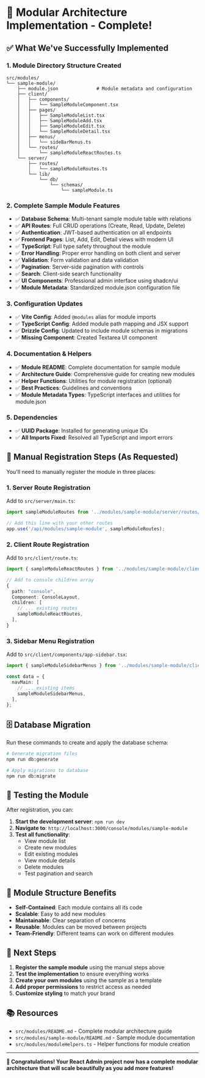 # 🎉 Modular Architecture Implementation - Complete!

## ✅ **What We've Successfully Implemented**

### **1. Module Directory Structure Created**
```
src/modules/
└── sample-module/
    ├── module.json              # Module metadata and configuration
    ├── client/
    │   ├── components/
    │   │   └── SampleModuleComponent.tsx
    │   ├── pages/
    │   │   ├── SampleModuleList.tsx
    │   │   ├── SampleModuleAdd.tsx
    │   │   ├── SampleModuleEdit.tsx
    │   │   └── SampleModuleDetail.tsx
    │   ├── menus/
    │   │   └── sideBarMenus.ts
    │   └── routes/
    │       └── sampleModuleReactRoutes.ts
    └── server/
        ├── routes/
        │   └── sampleModuleRoutes.ts
        └── lib/
            └── db/
                └── schemas/
                    └── sampleModule.ts
```

### **2. Complete Sample Module Features**
- ✅ **Database Schema**: Multi-tenant sample module table with relations
- ✅ **API Routes**: Full CRUD operations (Create, Read, Update, Delete)
- ✅ **Authentication**: JWT-based authentication on all endpoints
- ✅ **Frontend Pages**: List, Add, Edit, Detail views with modern UI
- ✅ **TypeScript**: Full type safety throughout the module
- ✅ **Error Handling**: Proper error handling on both client and server
- ✅ **Validation**: Form validation and data validation
- ✅ **Pagination**: Server-side pagination with controls
- ✅ **Search**: Client-side search functionality
- ✅ **UI Components**: Professional admin interface using shadcn/ui
- ✅ **Module Metadata**: Standardized module.json configuration file

### **3. Configuration Updates**
- ✅ **Vite Config**: Added `@modules` alias for module imports
- ✅ **TypeScript Config**: Added module path mapping and JSX support  
- ✅ **Drizzle Config**: Updated to include module schemas in migrations
- ✅ **Missing Component**: Created Textarea UI component

### **4. Documentation & Helpers**
- ✅ **Module README**: Complete documentation for sample module
- ✅ **Architecture Guide**: Comprehensive guide for creating new modules
- ✅ **Helper Functions**: Utilities for module registration (optional)
- ✅ **Best Practices**: Guidelines and conventions
- ✅ **Module Metadata Types**: TypeScript interfaces and utilities for module.json

### **5. Dependencies**
- ✅ **UUID Package**: Installed for generating unique IDs
- ✅ **All Imports Fixed**: Resolved all TypeScript and import errors

## 🔧 **Manual Registration Steps** (As Requested)

You'll need to manually register the module in three places:

### **1. Server Route Registration**
Add to `src/server/main.ts`:
```typescript
import sampleModuleRoutes from '../modules/sample-module/server/routes/sampleModuleRoutes';

// Add this line with your other routes
app.use('/api/modules/sample-module', sampleModuleRoutes);
```

### **2. Client Route Registration** 
Add to `src/client/route.ts`:
```typescript
import { sampleModuleReactRoutes } from '../modules/sample-module/client/routes/sampleModuleReactRoutes';

// Add to console children array
{
  path: "console",
  Component: ConsoleLayout,
  children: [
    // ... existing routes
    sampleModuleReactRoutes,
  ],
}
```

### **3. Sidebar Menu Registration**
Add to `src/client/components/app-sidebar.tsx`:
```typescript
import { sampleModuleSidebarMenus } from '../modules/sample-module/client/menus/sideBarMenus';

const data = {
  navMain: [
    // ... existing items
    sampleModuleSidebarMenus,
  ],
};
```

## 🗄️ **Database Migration**

Run these commands to create and apply the database schema:

```bash
# Generate migration files
npm run db:generate

# Apply migrations to database
npm run db:migrate
```

## 🚀 **Testing the Module**

After registration, you can:

1. **Start the development server**: `npm run dev`
2. **Navigate to**: `http://localhost:3000/console/modules/sample-module`
3. **Test all functionality**:
   - View module list
   - Create new modules
   - Edit existing modules
   - View module details
   - Delete modules
   - Test pagination and search

## 📁 **Module Structure Benefits**

- **Self-Contained**: Each module contains all its code
- **Scalable**: Easy to add new modules
- **Maintainable**: Clear separation of concerns
- **Reusable**: Modules can be moved between projects
- **Team-Friendly**: Different teams can work on different modules

## 🎯 **Next Steps**

1. **Register the sample module** using the manual steps above
2. **Test the implementation** to ensure everything works
3. **Create your own modules** using the sample as a template
4. **Add proper permissions** to restrict access as needed
5. **Customize styling** to match your brand

## 📚 **Resources**

- `src/modules/README.md` - Complete modular architecture guide
- `src/modules/sample-module/README.md` - Sample module documentation
- `src/modules/moduleHelpers.ts` - Helper functions for module creation

---

**🎉 Congratulations! Your React Admin project now has a complete modular architecture that will scale beautifully as you add more features!**